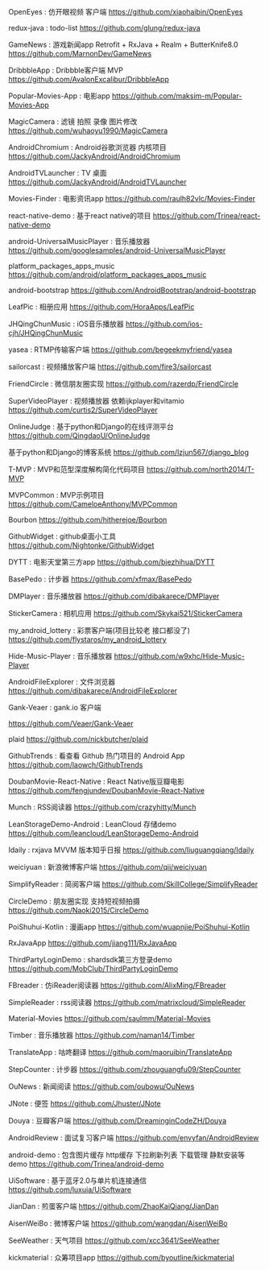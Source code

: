 OpenEyes : 仿开眼视频 客户端
https://github.com/xiaohaibin/OpenEyes

redux-java : todo-list
https://github.com/glung/redux-java

GameNews : 游戏新闻app Retrofit + RxJava + Realm + ButterKnife8.0
https://github.com/MarnonDev/GameNews

DribbbleApp : Dribbble客户端 MVP
https://github.com/AvalonExcalibur/DribbbleApp

Popular-Movies-App : 电影app
https://github.com/maksim-m/Popular-Movies-App

MagicCamera : 滤镜 拍照 录像 图片修改
https://github.com/wuhaoyu1990/MagicCamera

AndroidChromium : Android谷歌浏览器 内核项目
https://github.com/JackyAndroid/AndroidChromium

AndroidTVLauncher : TV 桌面
https://github.com/JackyAndroid/AndroidTVLauncher

Movies-Finder : 电影资讯app
https://github.com/raulh82vlc/Movies-Finder

react-native-demo : 基于react native的项目
https://github.com/Trinea/react-native-demo

android-UniversalMusicPlayer : 音乐播放器
https://github.com/googlesamples/android-UniversalMusicPlayer

platform_packages_apps_music
https://github.com/android/platform_packages_apps_music

android-bootstrap
https://github.com/AndroidBootstrap/android-bootstrap

LeafPic : 相册应用
https://github.com/HoraApps/LeafPic

JHQingChunMusic : iOS音乐播放器
https://github.com/ios-cjh/JHQingChunMusic

yasea : RTMP传输客户端
https://github.com/begeekmyfriend/yasea

sailorcast : 视频播放客户端
https://github.com/fire3/sailorcast

FriendCircle : 微信朋友圈实现
https://github.com/razerdp/FriendCircle

SuperVideoPlayer : 视频播放器 依赖ijkplayer和vitamio
https://github.com/curtis2/SuperVideoPlayer

OnlineJudge : 基于python和Django的在线评测平台
https://github.com/QingdaoU/OnlineJudge

基于python和Django的博客系统
https://github.com/lzjun567/django_blog

T-MVP : MVP和范型深度解构简化代码项目
https://github.com/north2014/T-MVP

MVPCommon : MVP示例项目
https://github.com/CameloeAnthony/MVPCommon

Bourbon
https://github.com/hitherejoe/Bourbon

GithubWidget : github桌面小工具
https://github.com/Nightonke/GithubWidget

DYTT : 电影天堂第三方app
https://github.com/biezhihua/DYTT

BasePedo : 计步器
https://github.com/xfmax/BasePedo

DMPlayer : 音乐播放器
https://github.com/dibakarece/DMPlayer

StickerCamera : 相机应用
https://github.com/Skykai521/StickerCamera

my_android_lottery : 彩票客户端(项目比较老 接口都没了)
https://github.com/flystaros/my_android_lottery

Hide-Music-Player : 音乐播放器
https://github.com/w9xhc/Hide-Music-Player

AndroidFileExplorer : 文件浏览器
https://github.com/dibakarece/AndroidFileExplorer

Gank-Veaer : gank.io 客户端

https://github.com/Veaer/Gank-Veaer

plaid
https://github.com/nickbutcher/plaid

GithubTrends : 看查看 Github 热门项目的 Android App
https://github.com/laowch/GithubTrends

DoubanMovie-React-Native : React Native版豆瓣电影
https://github.com/fengjundev/DoubanMovie-React-Native

Munch : RSS阅读器
https://github.com/crazyhitty/Munch

LeanStorageDemo-Android : LeanCloud 存储demo
https://github.com/leancloud/LeanStorageDemo-Android

Idaily : rxjava MVVM 版本知乎日报
https://github.com/liuguangqiang/Idaily

weiciyuan : 新浪微博客户端
https://github.com/qii/weiciyuan

SimplifyReader : 简阅客户端
https://github.com/SkillCollege/SimplifyReader

CircleDemo : 朋友圈实现 支持短视频拍摄
https://github.com/Naoki2015/CircleDemo

PoiShuhui-Kotlin : 漫画app
https://github.com/wuapnjie/PoiShuhui-Kotlin

RxJavaApp
https://github.com/jiang111/RxJavaApp

ThirdPartyLoginDemo : shardsdk第三方登录demo
https://github.com/MobClub/ThirdPartyLoginDemo

FBreader : 仿iReader阅读器
https://github.com/AlixMing/FBreader

SimpleReader : rss阅读器
https://github.com/matrixcloud/SimpleReader

Material-Movies
https://github.com/saulmm/Material-Movies

Timber : 音乐播放器
https://github.com/naman14/Timber

TranslateApp : 咕咚翻译
https://github.com/maoruibin/TranslateApp

StepCounter : 计步器
https://github.com/zhouguangfu09/StepCounter

OuNews : 新闻阅读
https://github.com/oubowu/OuNews

JNote : 便签
https://github.com/Jhuster/JNote

Douya : 豆瓣客户端
https://github.com/DreaminginCodeZH/Douya

AndroidReview : 面试复习客户端
https://github.com/envyfan/AndroidReview

android-demo : 包含图片缓存 http缓存 下拉刷新列表 下载管理 静默安装等demo
https://github.com/Trinea/android-demo

UiSoftware : 基于蓝牙2.0与单片机连接通信
https://github.com/luxuia/UiSoftware

JianDan : 煎蛋客户端
https://github.com/ZhaoKaiQiang/JianDan

AisenWeiBo : 微博客户端
https://github.com/wangdan/AisenWeiBo

SeeWeather : 天气项目
https://github.com/xcc3641/SeeWeather

kickmaterial : 众筹项目app
https://github.com/byoutline/kickmaterial
